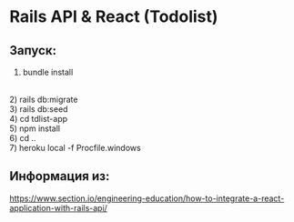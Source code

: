# Rails API & React (Todolist)

## Запуск:
1) bundle install
<br>
2) rails db:migrate 
<br>
3) rails db:seed 
<br>
4) cd tdlist-app 
<br>
5) npm install  
<br>
6) cd .. 
<br>
7) heroku local -f Procfile.windows

## Информация из:
https://www.section.io/engineering-education/how-to-integrate-a-react-application-with-rails-api/